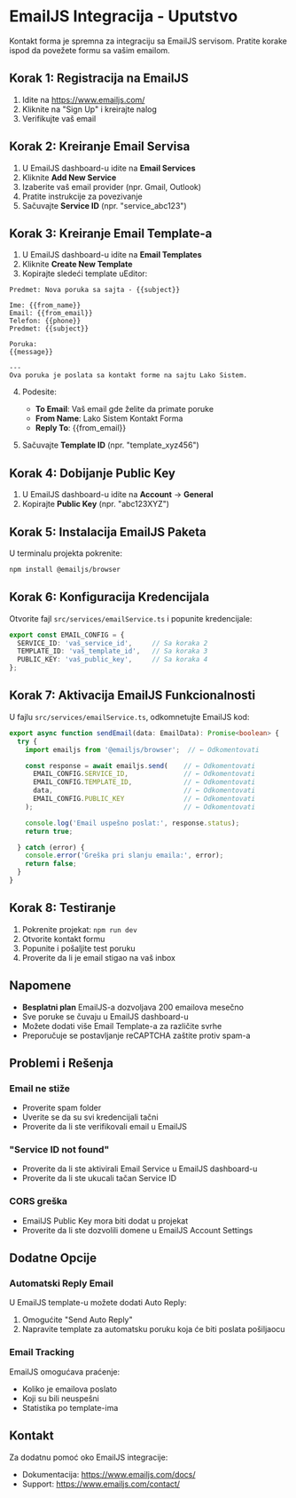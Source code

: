 # EmailJS Integracija - Uputstvo

Kontakt forma je spremna za integraciju sa EmailJS servisom. Pratite korake ispod da povežete formu sa vašim emailom.

## Korak 1: Registracija na EmailJS

1. Idite na https://www.emailjs.com/
2. Kliknite na "Sign Up" i kreirajte nalog
3. Verifikujte vaš email

## Korak 2: Kreiranje Email Servisa

1. U EmailJS dashboard-u idite na **Email Services**
2. Kliknite **Add New Service**
3. Izaberite vaš email provider (npr. Gmail, Outlook)
4. Pratite instrukcije za povezivanje
5. Sačuvajte **Service ID** (npr. "service_abc123")

## Korak 3: Kreiranje Email Template-a

1. U EmailJS dashboard-u idite na **Email Templates**
2. Kliknite **Create New Template**
3. Kopirajte sledeći template uEditor:

```
Predmet: Nova poruka sa sajta - {{subject}}

Ime: {{from_name}}
Email: {{from_email}}
Telefon: {{phone}}
Predmet: {{subject}}

Poruka:
{{message}}

---
Ova poruka je poslata sa kontakt forme na sajtu Lako Sistem.
```

4. Podesite:
   - **To Email**: Vaš email gde želite da primate poruke
   - **From Name**: Lako Sistem Kontakt Forma
   - **Reply To**: {{from_email}}

5. Sačuvajte **Template ID** (npr. "template_xyz456")

## Korak 4: Dobijanje Public Key

1. U EmailJS dashboard-u idite na **Account** -> **General**
2. Kopirajte **Public Key** (npr. "abc123XYZ")

## Korak 5: Instalacija EmailJS Paketa

U terminalu projekta pokrenite:

```bash
npm install @emailjs/browser
```

## Korak 6: Konfiguracija Kredencijala

Otvorite fajl `src/services/emailService.ts` i popunite kredencijale:

```typescript
export const EMAIL_CONFIG = {
  SERVICE_ID: 'vaš_service_id',     // Sa koraka 2
  TEMPLATE_ID: 'vaš_template_id',   // Sa koraka 3
  PUBLIC_KEY: 'vaš_public_key',     // Sa koraka 4
};
```

## Korak 7: Aktivacija EmailJS Funkcionalnosti

U fajlu `src/services/emailService.ts`, odkomnetujte EmailJS kod:

```typescript
export async function sendEmail(data: EmailData): Promise<boolean> {
  try {
    import emailjs from '@emailjs/browser';  // ← Odkomentovati

    const response = await emailjs.send(    // ← Odkomentovati
      EMAIL_CONFIG.SERVICE_ID,              // ← Odkomentovati
      EMAIL_CONFIG.TEMPLATE_ID,             // ← Odkomentovati
      data,                                 // ← Odkomentovati
      EMAIL_CONFIG.PUBLIC_KEY               // ← Odkomentovati
    );                                      // ← Odkomentovati

    console.log('Email uspešno poslat:', response.status);
    return true;

  } catch (error) {
    console.error('Greška pri slanju emaila:', error);
    return false;
  }
}
```

## Korak 8: Testiranje

1. Pokrenite projekat: `npm run dev`
2. Otvorite kontakt formu
3. Popunite i pošaljite test poruku
4. Proverite da li je email stigao na vaš inbox

## Napomene

- **Besplatni plan** EmailJS-a dozvoljava 200 emailova mesečno
- Sve poruke se čuvaju u EmailJS dashboard-u
- Možete dodati više Email Template-a za različite svrhe
- Preporučuje se postavljanje reCAPTCHA zaštite protiv spam-a

## Problemi i Rešenja

### Email ne stiže
- Proverite spam folder
- Uverite se da su svi kredencijali tačni
- Proverite da li ste verifikovali email u EmailJS

### "Service ID not found"
- Proverite da li ste aktivirali Email Service u EmailJS dashboard-u
- Proverite da li ste ukucali tačan Service ID

### CORS greška
- EmailJS Public Key mora biti dodat u projekat
- Proverite da li ste dozvolili domene u EmailJS Account Settings

## Dodatne Opcije

### Automatski Reply Email

U EmailJS template-u možete dodati Auto Reply:
1. Omogućite "Send Auto Reply"
2. Napravite template za automatsku poruku koja će biti poslata pošiljaocu

### Email Tracking

EmailJS omogućava praćenje:
- Koliko je emailova poslato
- Koji su bili neuspešni
- Statistika po template-ima

## Kontakt

Za dodatnu pomoć oko EmailJS integracije:
- Dokumentacija: https://www.emailjs.com/docs/
- Support: https://www.emailjs.com/contact/
